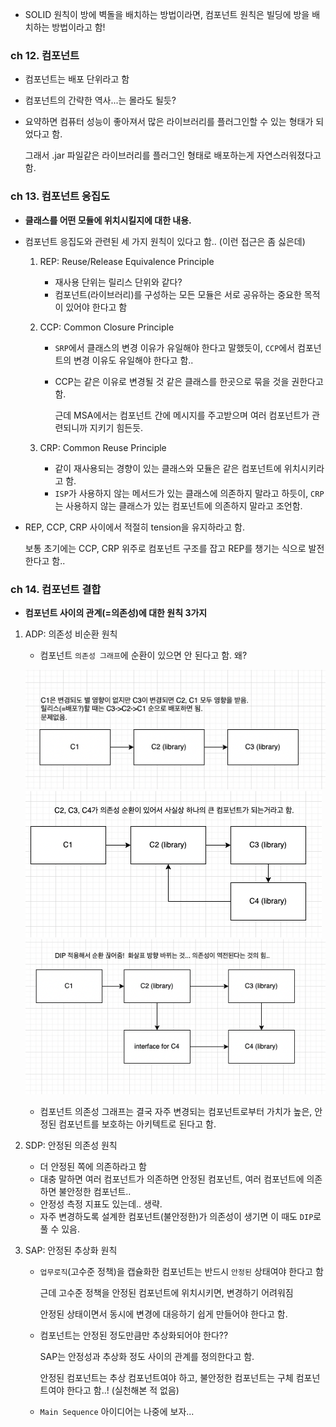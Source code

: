 - SOLID 원칙이 방에 벽돌을 배치하는 방법이라면, 컴포넌트 원칙은 빌딩에 방을 배치하는 방법이라고 함!

### ch 12. 컴포넌트
- 컴포넌트는 배포 단위라고 함
- 컴포넌트의 간략한 역사...는 몰라도 될듯?
- 요약하면 컴퓨터 성능이 좋아져서 많은 라이브러리를 플러그인할 수 있는 형태가 되었다고 함.
  
  그래서 .jar 파일같은 라이브러리를 플러그인 형태로 배포하는게 자연스러워졌다고 함.

### ch 13. 컴포넌트 응집도
- **클래스를 어떤 모듈에 위치시킬지에 대한 내용.**

- 컴포넌트 응집도와 관련된 세 가지 원칙이 있다고 함.. (이런 접근은 좀 싫은데)
  1. REP: Reuse/Release Equivalence Principle
     - 재사용 단위는 릴리스 단위와 같다?
     - 컴포넌트(라이브러리)를 구성하는 모든 모듈은 서로 공유하는 중요한 목적이 있어야 한다고 함 

  2. CCP: Common Closure Principle
      - `SRP`에서 클래스의 변경 이유가 유일해야 한다고 말했듯이, `CCP`에서 컴포넌트의 변경 이유도 유일해야 한다고 함.. 
      - CCP는 같은 이유로 변경될 것 같은 클래스를 한곳으로 묶을 것을 권한다고 함.
    
        근데 MSA에서는 컴포넌트 간에 메시지를 주고받으며 여러 컴포넌트가 관련되니까 지키기 힘든듯.

  3. CRP: Common Reuse Principle
      - 같이 재사용되는 경향이 있는 클래스와 모듈은 같은 컴포넌트에 위치시키라고 함.
      - `ISP`가 사용하지 않는 메서드가 있는 클래스에 의존하지 말라고 하듯이, `CRP`는 사용하지 않는 클래스가 있는 컴포넌트에 의존하지 말라고 조언함.

- REP, CCP, CRP 사이에서 적절히 tension을 유지하라고 함.
  
  보통 초기에는 CCP, CRP 위주로 컴포넌트 구조를 잡고 REP를 챙기는 식으로 발전한다고 함..


### ch 14. 컴포넌트 결합
- **컴포넌트 사이의 관계(=의존성)에 대한 원칙 3가지**

1. ADP: 의존성 비순환 원칙
   - 컴포넌트 `의존성 그래프`에 순환이 있으면 안 된다고 함. 왜?
   
    ![dag](../../src/main/resources/static/component_dag.png)
    ![cycle](../../src/main/resources/static/component_cycle.png)
    ![cut_cycle](../../src/main/resources/static/component_cut_cycle.png)

   - 컴포넌트 의존성 그래프는 결국 자주 변경되는 컴포넌트로부터 가치가 높은, 안정된 컴포넌트를 보호하는 아키텍트로 된다고 함. 

3. SDP: 안정된 의존성 원칙
   - 더 안정된 쪽에 의존하라고 함
   - 대충 말하면 여러 컴포넌트가 의존하면 안정된 컴포넌트, 여러 컴포넌트에 의존하면 불안정한 컴포넌트..
   - 안정성 측정 지표도 있는데.. 생략.
   - 자주 변경하도록 설계한 컴포넌트(불안정한)가 의존성이 생기면 이 때도 `DIP`로 풀 수 있음.

4. SAP: 안정된 추상화 원칙
   - `업무로직`(고수준 정책)을 캡슐화한 컴포넌트는 반드시 `안정된` 상태여야 한다고 함

     근데 고수준 정책을 안정된 컴포넌트에 위치시키면, 변경하기 어려워짐

     안정된 상태이면서 동시에 변경에 대응하기 쉽게 만들어야 한다고 함.

   - 컴포넌트는 안정된 정도만큼만 추상화되어야 한다??

     SAP는 안정성과 추상화 정도 사이의 관계를 정의한다고 함.

     안정된 컴포넌트는 추상 컴포넌트여야 하고, 불안정한 컴포넌트는 구체 컴포넌트여야 한다고 함..! (실천해본 적 없음)

   - `Main Sequence` 아이디어는 나중에 보자...